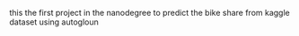 this the first project in the nanodegree to predict the bike share from kaggle dataset using autogloun 
